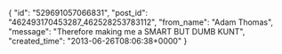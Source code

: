  {
   "id": "529691057066831",
   "post_id": "462493170453287_462528253783112",
   "from_name": "Adam Thomas",
   "message": "Therefore making me a SMART BUT DUMB KUNT",
   "created_time": "2013-06-26T08:06:38+0000"
 }
